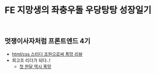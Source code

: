 # FE 지망생의 좌충우돌 우당탕탕 성장일기
<br>

## 멋쟁이사자처럼 프론트엔드 4기 
- [html/css 스터디 조원으로써 폭망 리뷰](https://github.com/kelly121212/TIL/blob/main/LikeLion/html_study_ssul.md)
- 회고조 리더가 되다..!
  - [첫 한달 역시 폭망](/)
